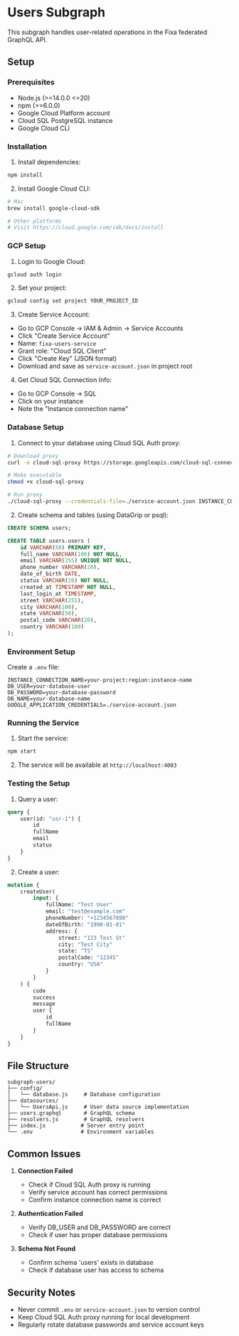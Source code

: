 # Users Subgraph

This subgraph handles user-related operations in the Fixa federated GraphQL API.

## Setup

### Prerequisites

- Node.js (>=14.0.0 <=20)
- npm (>=6.0.0)
- Google Cloud Platform account
- Cloud SQL PostgreSQL instance
- Google Cloud CLI

### Installation

1. Install dependencies:

```bash
npm install
```

2. Install Google Cloud CLI:

```bash
# Mac
brew install google-cloud-sdk

# Other platforms
# Visit https://cloud.google.com/sdk/docs/install
```

### GCP Setup

1. Login to Google Cloud:

```bash
gcloud auth login
```

2. Set your project:

```bash
gcloud config set project YOUR_PROJECT_ID
```

3. Create Service Account:

- Go to GCP Console → IAM & Admin → Service Accounts
- Click "Create Service Account"
- Name: `fixa-users-service`
- Grant role: "Cloud SQL Client"
- Click "Create Key" (JSON format)
- Download and save as `service-account.json` in project root

4. Get Cloud SQL Connection Info:

- Go to GCP Console → SQL
- Click on your instance
- Note the "Instance connection name"

### Database Setup

1. Connect to your database using Cloud SQL Auth proxy:

```bash
# Download proxy
curl -o cloud-sql-proxy https://storage.googleapis.com/cloud-sql-connectors/cloud-sql-proxy/v2.8.1/cloud-sql-proxy.darwin.amd64

# Make executable
chmod +x cloud-sql-proxy

# Run proxy
./cloud-sql-proxy --credentials-file=./service-account.json INSTANCE_CONNECTION_NAME
```

2. Create schema and tables (using DataGrip or psql):

```sql
CREATE SCHEMA users;

CREATE TABLE users.users (
    id VARCHAR(50) PRIMARY KEY,
    full_name VARCHAR(100) NOT NULL,
    email VARCHAR(255) UNIQUE NOT NULL,
    phone_number VARCHAR(20),
    date_of_birth DATE,
    status VARCHAR(20) NOT NULL,
    created_at TIMESTAMP NOT NULL,
    last_login_at TIMESTAMP,
    street VARCHAR(255),
    city VARCHAR(100),
    state VARCHAR(50),
    postal_code VARCHAR(20),
    country VARCHAR(100)
);
```

### Environment Setup

Create a `.env` file:

```env
INSTANCE_CONNECTION_NAME=your-project:region:instance-name
DB_USER=your-database-user
DB_PASSWORD=your-database-password
DB_NAME=your-database-name
GOOGLE_APPLICATION_CREDENTIALS=./service-account.json
```

### Running the Service

1. Start the service:

```bash
npm start
```

2. The service will be available at `http://localhost:4003`

### Testing the Setup

1. Query a user:

```graphql
query {
    user(id: "usr-1") {
        id
        fullName
        email
        status
    }
}
```

2. Create a user:

```graphql
mutation {
    createUser(
        input: {
            fullName: "Test User"
            email: "test@example.com"
            phoneNumber: "+1234567890"
            dateOfBirth: "1990-01-01"
            address: {
                street: "123 Test St"
                city: "Test City"
                state: "TS"
                postalCode: "12345"
                country: "USA"
            }
        }
    ) {
        code
        success
        message
        user {
            id
            fullName
        }
    }
}
```

## File Structure

```
subgraph-users/
├── config/
│   └── database.js     # Database configuration
├── datasources/
│   └── UsersApi.js     # User data source implementation
├── users.graphql       # GraphQL schema
├── resolvers.js        # GraphQL resolvers
├── index.js           # Server entry point
└── .env               # Environment variables
```

## Common Issues

1. **Connection Failed**

    - Check if Cloud SQL Auth proxy is running
    - Verify service account has correct permissions
    - Confirm instance connection name is correct

2. **Authentication Failed**

    - Verify DB_USER and DB_PASSWORD are correct
    - Check if user has proper database permissions

3. **Schema Not Found**
    - Confirm schema 'users' exists in database
    - Check if database user has access to schema

## Security Notes

- Never commit `.env` or `service-account.json` to version control
- Keep Cloud SQL Auth proxy running for local development
- Regularly rotate database passwords and service account keys
